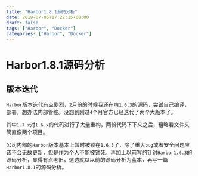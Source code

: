 ```yaml
---
title: "Harbor1.8.1源码分析"
date: 2019-07-05T17:22:15+08:00
draft: false
tags: ["Harbor", "Docker"]
categories: ["Harbor", "Docker"]
---
```


# Harbor1.8.1源码分析

## 版本迭代

`Harbor`版本迭代有点剧烈，`2`月份的时候我还在啃`1.6.3`的源码，尝试自己编译，部署，想办法内部管控。没想到刚过`4`个月官方已经迭代了两个大版本了。

其中`1.7.x`对`1.6.x`的代码进行了大量重构，两份代码下下来之后，粗略看文件夹简直像两个项目。

公司内部的`Harbor`版本基本上暂时被锁在`1.6.3`了，除了重大`bug`或者安全问题应该不会无故更新，但是作为个人不能被锁死。再加上以前写的针对`Harbor1.6.3`的源码分析，显得有点老旧，这边就以以前的源码分析为蓝本，再写一篇`Harbor1.8.1`的源码分析。

## 
